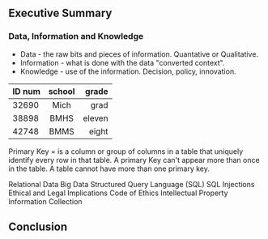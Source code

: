 ## Executive Summary

### Data, Information and Knowledge

- Data - the raw bits and pieces of information. Quantative or Qualitative.
- Information - what is done with the data "converted context".
- Knowledge - use of the information. Decision, policy, innovation.

| ID num   |    school     |  grade|
|----------|:-------------:|------:|
| 32690    |    Mich       |   grad|
| 38898    |    BMHS       | eleven|
| 42748    |    BMMS       |  eight|  

Primary Key = is a column or group of columns in a table that uniquely identify every row in that table. A primary Key can't appear more than once in the table.  A table cannot have more than one primary key.




Relational Data
Big Data
Structured Query Language (SQL)
SQL Injections
Ethical and Legal Implications
Code of Ethics
Intellectual Property
Information Collection

## Conclusion
